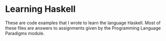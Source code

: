 # Learning Haskell

These are code examples that I wrote to learn the language Haskell. Most of these files are answers to assignments given by the Programming Language Paradigms module.
